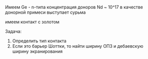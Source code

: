 Имеем Ge - n-типа
концентрация доноров Nd ~ 10^17
в качестве донорной примеси выступает сурьма

имеем контакт с золотом

Задача:
1. Определить тип контакта
2. Если это барьер Шоттки, то найти ширину ОПЗ и дебаевскую ширину экранирования